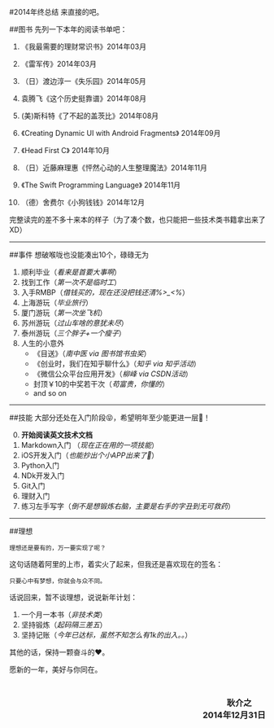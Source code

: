 #2014年终总结
来直接的吧。

##图书
先列一下本年的阅读书单吧：

1. 《我最需要的理财常识书》2014年03月

2. 《雷军传》2014年03月

3. （日）渡边淳一《失乐园》2014年05月

4.  袁腾飞《这个历史挺靠谱》2014年08月

5.   (美)斯科特《了不起的盖茨比》2014年08月

6. 《Creating Dynamic UI with Android Fragments》 2014年09月

7. 《Head First C》 2014年10月

8. （日）近藤麻理惠《怦然心动的人生整理魔法》2014年11月

9. 《The Swift Programming Language》 2014年11月

10. （德）舍费尔《小狗钱钱》2014年12月

完整读完的差不多十来本的样子（为了凑个数，也只能把一些技术类书籍拿出来了XD）

------
##事件
想破喉咙也没能凑出10个，碌碌无为

1. 顺利毕业（*看来是首要大事啊*）
2. 找到工作（*第一次不是临时工*）
3. 入手RMBP（*借钱买的，现在还没把钱还清%>_<%*）
4. 上海游玩（*毕业旅行*）
5. 厦门游玩（*第一次坐飞机*）
6. 苏州游玩（*过山车啥的意犹未尽*）
7. 泰州游玩（*三个胖子+一个瘦子*）
8. 人生的小意外
	* 《目送》（*南中医 via 图书馆书虫奖*）
	* 《创业时，我们在知乎聊什么》（*知乎 via 知乎活动*）
	* 《微信公众平台应用开发》（*柳峰 via CSDN活动*）
	* 封顶￥10的中奖若干次（*苟富贵，你懂的*）
	* and so on
	
------
##技能
大部分还处在入门阶段😝，希望明年至少能更进一层💯！

0. **开始阅读英文技术文档**
1. Markdown入门 （*现在正在用的一项技能*）
2. iOS开发入门（*也能抄出个小APP出来了💽*）
3. Python入门
4. NDk开发入门
5. Git入门
6. 理财入门
7. 练习左手写字（*倒不是想锻炼右脑，主要是右手的字丑到无可救药*）


------


##理想

	理想还是要有的，万一要实现了呢？
	
这句话随着阿里的上市，着实火了起来，但我还是喜欢现在的签名：

	只要心中有梦想，你就会与众不同。
	
话说回来，暂不谈理想，说说新年计划：

1. 一个月一本书（*非技术类*）
2. 坚持锻炼（*起码隔三差五*）
3. 坚持记账（*今年已达标，虽然不知怎么有1k的出入。。*）

其他的话，保持一颗奋斗的❤️。

愿新的一年，美好与你同在。

<h3 align = "right">
<br>	
耿介之&nbsp;&nbsp;&nbsp;&nbsp;&nbsp;&nbsp;&nbsp;
<br>
2014年12月31日
</h3>
